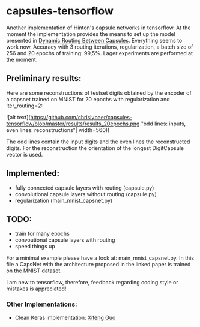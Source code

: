 # capsules-tensorflow
Another implementation of Hinton's capsule networks in tensorflow. At the moment the implementation provides the means to set up the model presented in [Dynamic Routing Between Capsules](https://arxiv.org/abs/1710.09829). Everything seems to work now. Accuracy with 3 routing iterations, regularization, a batch size of 256 and 20 epochs of training: 99,5%. Lager experiments are performed at the moment.

## Preliminary results:
Here are some reconstructions of testset digits obtained by the encoder of a capsnet trained on MNIST for 20 epochs with regularization and iter_routing=2:

![alt text](https://github.com/chrislybaer/capsules-tensorflow/blob/master/results/results_20epochs.png "odd lines: inputs, even lines: reconstructions"| width=560))


The odd lines contain the input digits and the even lines the reconstructed digits. For the reconstruction the orientation of the longest DigitCapsule vector is used.

## Implemented: 
* fully connected capsule layers with routing (capsule.py)
* convolutional capsule layers without routing (capsule.py)
* regularization (main_mnist_capsnet.py)

## TODO:
* train for many epochs
* convoutional capsule layers with routing
* speed things up

For a minimal example please have a look at: main_mnist_capsnet.py. In this file a CapsNet with the architecture proposed in the
linked paper is trained on the MNIST dataset. 


I am new to tensorflow, therefore, feedback regarding coding style or mistakes is appreciated!

### Other Implementations:
* Clean Keras implementation: [Xifeng Guo](https://github.com/XifengGuo/CapsNet-Keras)
